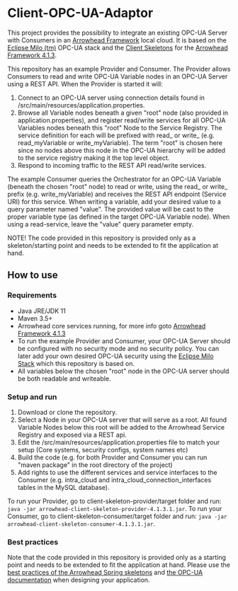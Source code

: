 # Client-OPC-UA-Adaptor
This project provides the possibility to integrate an existing OPC-UA Server with Consumers in an [Arrowhead Framework](http://github.com/arrowhead-f) local cloud. It is based on the [Eclipse Milo (tm)](https://github.com/eclipse/milo) OPC-UA stack and the [Client Skeletons](https://github.com/arrowhead-f/client-skeleton-java-spring) for the [Arrowhead Framework 4.1.3](https://github.com/arrowhead-f/core-java-spring).

This repository has an example Provider and Consumer. The Provider allows Consumers to read and write OPC-UA Variable nodes in an OPC-UA Server using a REST API. When the Provider is started it will:

1. Connect to an OPC-UA server using connection details found in /src/main/resources/application.properties. 
2. Browse all Variable nodes beneath a given "root" node (also provided in application.properties), and register read/write services for all OPC-UA Variables nodes beneath this "root" Node to the Service Registry. The service definition for each will be prefixed with read_ or write_ (e.g. read_myVariable or write_myVariable). The term "root" is chosen here since no nodes above this node in the OPC-UA hierarchy will be added to the service registry making it the top level object.
3. Respond to incoming traffic to the REST API read/write services.

The example Consumer queries the Orchestrator for an OPC-UA Variable (beneath the chosen "root" node) to read or write, using the read_ or write_ prefix (e.g. write_myVariable) and receives the REST API endpoint (Service URI) for this service. When writing a variable, add your desired value to a query parameter named "value". The provided value will be cast to the proper variable type (as defined in the target OPC-UA Variable node). When using a read-service, leave the "value" query parameter empty. 
 
NOTE! The code provided in this repository is provided only as a skeleton/starting point and needs to be extended to fit the application at hand.

## How to use

### Requirements
* Java JRE/JDK 11
* Maven 3.5+
* Arrowhead core services running, for more info goto [Arrowhead Framework 4.1.3](https://github.com/arrowhead-f/core-java-spring)
* To run the example Provider and Consumer, your OPC-UA Server should be configured with no security mode and no security policy. You can later add your own desired OPC-UA security using the [Eclipse Milo Stack](https://github.com/eclipse/milo) which this repository is based on.
* All variables below the chosen "root" node in the OPC-UA server should be both readable and writeable.


### Setup and run
1. Download or clone the repository.
2. Select a Node in your OPC-UA server that will serve as a root. All found Variable Nodes below this root
will be added to the Arrowhead Service Registry and exposed via a REST api. 
3. Edit the /src/main/resources/application.properties file to match your setup (Core systems, security configs, system names etc)
4. Build the code (e.g. for both Provider and Consumer you can run "maven package" in the root directory of the project)
4. Add rights to use the different services and service interfaces to the Consumer (e.g. intra_cloud and intra_cloud_connection_interfaces tables in the MySQL database).

To run your Provider, go to client-skeleton-provider/target folder and run: ```java -jar arrowhead-client-skeleton-provider-4.1.3.1.jar```.
To run your Consumer, go to client-skeleton-consumer/target folder and run: ```java -jar arrowhead-client-skeleton-consumer-4.1.3.1.jar```.

### Best practices
Note that the code provided in this repository is provided only as a starting point and needs to be extended to fit the application at hand. Please use the [best practices of the Arrowhead Spring skeletons](https://github.com/arrowhead-f/client-skeleton-java-spring#best-practices-to-start-with-the-skeletons) and [the OPC-UA documentation](https://opcfoundation.org/developer-tools/specifications-unified-architecture) when designing your application.
